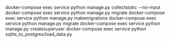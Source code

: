 docker-compose exec service python manage.py collectstatic --no-input
docker-compose exec service python manage.py migrate
docker-compose exec service python manage.py makemigrations
docker-compose exec service python manage.py migrate
docker-compose exec service python manage.py createsuperuser
docker-compose exec service python sqlite_to_postgres/load_data.py